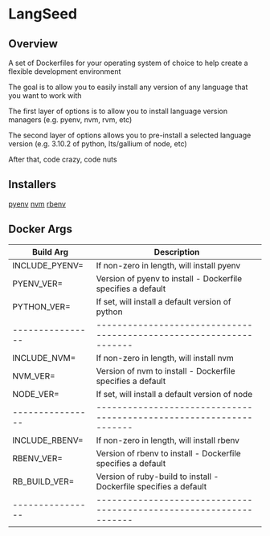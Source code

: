 # LangSeed
## Overview
A set of Dockerfiles for your operating system of choice to help create a flexible development environment

The goal is to allow you to easily install any version of any language that you want to work with

The first layer of options is to allow you to install language version managers (e.g. pyenv, nvm,  rvm, etc)

The second layer of options allows you to pre-install a selected language version (e.g. 3.10.2 of python, lts/gallium of node, etc)

After that, code crazy, code nuts

## Installers
[pyenv](https://github.com/pyenv/pyenv)
[nvm](https://github.com/nvm-sh/nvm)
[rbenv](https://github.com/rbenv/rbenv)

## Docker Args
| Build Arg      | Description                                                       |
|----------------|-------------------------------------------------------------------|
| INCLUDE_PYENV= | If non-zero in length, will install pyenv                         |
| PYENV_VER=     | Version of pyenv to install - Dockerfile specifies a default      |
| PYTHON_VER=    | If set, will install a default version of python                  |
|----------------|-------------------------------------------------------------------|
| INCLUDE_NVM=   | If non-zero in length, will install nvm                           |
| NVM_VER=       | Version of nvm to install - Dockerfile specifies a default        |
| NODE_VER=      | If set, will install a default version of node                    |
|----------------|-------------------------------------------------------------------|
| INCLUDE_RBENV= | If non-zero in length, will install rbenv                         |
| RBENV_VER=     | Version of rbenv to install - Dockerfile specifies a default      |
| RB_BUILD_VER=  | Version of ruby-build to install - Dockerfile specifies a default |
|----------------|-------------------------------------------------------------------|

